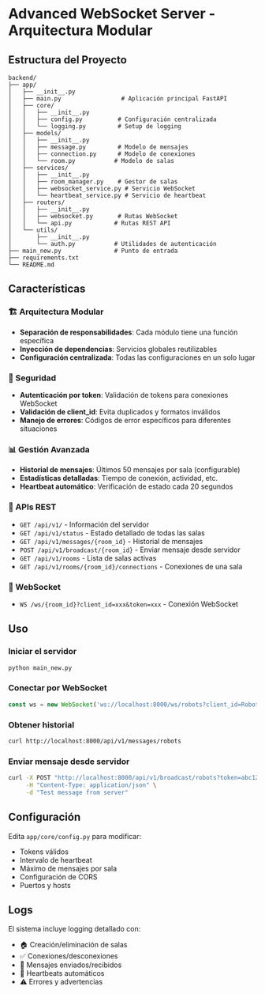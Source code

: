 # Advanced WebSocket Server - Arquitectura Modular

## Estructura del Proyecto

```
backend/
├── app/
│   ├── __init__.py
│   ├── main.py                 # Aplicación principal FastAPI
│   ├── core/
│   │   ├── __init__.py
│   │   ├── config.py          # Configuración centralizada
│   │   └── logging.py         # Setup de logging
│   ├── models/
│   │   ├── __init__.py
│   │   ├── message.py         # Modelo de mensajes
│   │   ├── connection.py      # Modelo de conexiones
│   │   └── room.py           # Modelo de salas
│   ├── services/
│   │   ├── __init__.py
│   │   ├── room_manager.py    # Gestor de salas
│   │   ├── websocket_service.py # Servicio WebSocket
│   │   └── heartbeat_service.py # Servicio de heartbeat
│   ├── routers/
│   │   ├── __init__.py
│   │   ├── websocket.py       # Rutas WebSocket
│   │   └── api.py            # Rutas REST API
│   └── utils/
│       ├── __init__.py
│       └── auth.py           # Utilidades de autenticación
├── main_new.py               # Punto de entrada
├── requirements.txt
└── README.md
```

## Características

### 🏗️ Arquitectura Modular
- **Separación de responsabilidades**: Cada módulo tiene una función específica
- **Inyección de dependencias**: Servicios globales reutilizables
- **Configuración centralizada**: Todas las configuraciones en un solo lugar

### 🔐 Seguridad
- **Autenticación por token**: Validación de tokens para conexiones WebSocket
- **Validación de client_id**: Evita duplicados y formatos inválidos
- **Manejo de errores**: Códigos de error específicos para diferentes situaciones

### 📊 Gestión Avanzada
- **Historial de mensajes**: Últimos 50 mensajes por sala (configurable)
- **Estadísticas detalladas**: Tiempo de conexión, actividad, etc.
- **Heartbeat automático**: Verificación de estado cada 20 segundos

### 🚀 APIs REST
- `GET /api/v1/` - Información del servidor
- `GET /api/v1/status` - Estado detallado de todas las salas
- `GET /api/v1/messages/{room_id}` - Historial de mensajes
- `POST /api/v1/broadcast/{room_id}` - Enviar mensaje desde servidor
- `GET /api/v1/rooms` - Lista de salas activas
- `GET /api/v1/rooms/{room_id}/connections` - Conexiones de una sala

### 🔌 WebSocket
- `WS /ws/{room_id}?client_id=xxx&token=xxx` - Conexión WebSocket

## Uso

### Iniciar el servidor
```bash
python main_new.py
```

### Conectar por WebSocket
```javascript
const ws = new WebSocket('ws://localhost:8000/ws/robots?client_id=RobotA&token=abc123');
```

### Obtener historial
```bash
curl http://localhost:8000/api/v1/messages/robots
```

### Enviar mensaje desde servidor
```bash
curl -X POST "http://localhost:8000/api/v1/broadcast/robots?token=abc123" \
     -H "Content-Type: application/json" \
     -d "Test message from server"
```

## Configuración

Edita `app/core/config.py` para modificar:
- Tokens válidos
- Intervalo de heartbeat
- Máximo de mensajes por sala
- Configuración de CORS
- Puertos y hosts

## Logs

El sistema incluye logging detallado con:
- 🏠 Creación/eliminación de salas
- ✅ Conexiones/desconexiones
- 📨 Mensajes enviados/recibidos
- 💓 Heartbeats automáticos
- ⚠️ Errores y advertencias
